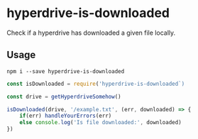 # hyperdrive-is-downloaded
Check if a hyperdrive has downloaded a given file locally.

## Usage

`npm i --save hyperdrive-is-downloaded`

```js
const isDownloaded = require('hyperdrive-is-downloaded`)

const drive = getHyperdriveSomehow()

isDownloaded(drive, '/example.txt', (err, downloaded) => {
	if(err) handleYourErrors(err)
	else console.log('Is file downloaded:', downloaded)
})
```
